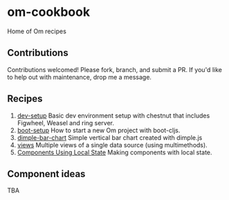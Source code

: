 om-cookbook
===========

Home of Om recipes

## Contributions

Contributions welcomed! Please fork, branch, and submit a PR. If you'd
like to help out with maintenance, drop me a message.

## Recipes

1. [dev-setup](https://github.com/om-cookbook/om-cookbook/tree/master/recipes/dev-setup)
   Basic dev environment setup with chestnut that includes Figwheel, Weasel and
   ring server.
2. [boot-setup](https://github.com/om-cookbook/om-cookbook/tree/master/recipes/boot-setup)
    How to start a new Om project with boot-cljs.
3. [dimple-bar-chart](https://github.com/om-cookbook/om-cookbook/tree/master/recipes/dimple-bar-chart)
   Simple vertical bar chart created with dimple.js
4. [views](https://github.com/om-cookbook/om-cookbook/tree/master/recipes/views)
   Multiple views of a single data source (using multimethods).
5. [Components Using Local State](https://github.com/om-cookbook/om-cookbook/tree/master/recipes/local-state)
   Making components with local state.
   
## Component ideas

TBA
